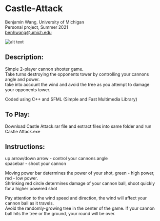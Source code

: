 # Castle-Attack
Benjamin Wang, University of Michigan  
Personal project, Summer 2021  
benhwang@umich.edu  

![alt text](https://i.imgur.com/chuN7IG.png)

Description:  
---
Simple 2-player cannon shooter game.   
Take turns destroying the opponents tower by controlling your cannons angle and power.   
take into account the wind and avoid the tree as you attempt to damage your opponents tower.   

Coded using C++ and SFML (Simple and Fast Multimedia Library)
  
To Play:  
---
Download Castle Attack.rar file and extract files into same folder and run Castle Attack.exe  


Instructions:  
---
up arrow/down arrow - control your cannons angle  
spacebar - shoot your cannon  
 
Moving power bar determines the power of your shot, green - high power, red - low power.   
Shrinking red circle determines damage of your cannon ball, shoot quickly for a higher powered shot  

Pay attention to the wind speed and direction, the wind will affect your cannon ball as it travels.  
Avoid the randomly-growing tree in the center of the game. If your cannon ball hits the tree or the ground, your round will be over.  



